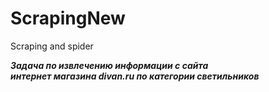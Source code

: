 # ScrapingNew
 Scraping and spider

***Задача по извлечению информации с сайта <br> интернет магазина divan.ru по категории светильников***